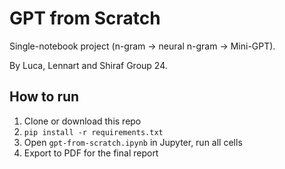 # GPT from Scratch
Single-notebook project (n-gram → neural n-gram → Mini-GPT).

By Luca, Lennart and Shiraf Group 24.

## How to run
1. Clone or download this repo
2. `pip install -r requirements.txt`
3. Open `gpt-from-scratch.ipynb` in Jupyter, run all cells
4. Export to PDF for the final report

